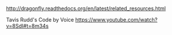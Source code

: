http://dragonfly.readthedocs.org/en/latest/related_resources.html

Tavis Rudd's Code by Voice
https://www.youtube.com/watch?v=8SdI#t=8m34s
